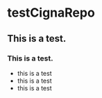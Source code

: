 testCignaRepo
=============

## This is a test.
### This is a test.
* this is a test
* this is a test
* this is a test
